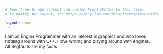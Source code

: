 ```yaml
---
# Feel free to add content and custom Front Matter to this file.
# To modify the layout, see https://jekyllrb.com/docs/themes/#overriding-theme-defaults

layout: home
---
```

I am an Engine Programmer with an interest in graphics and who loves fiddling around with C++. 
I love writing and playing around with engines.  
All Segfaults are my faults.